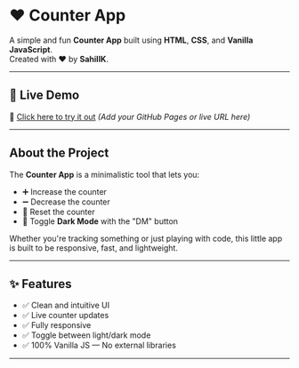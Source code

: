 # ❤️ Counter App

A simple and fun **Counter App** built using **HTML**, **CSS**, and **Vanilla JavaScript**.  
Created with ❤️ by **SahilIK**.

---

## 🌟 Live Demo

🚀 [Click here to try it out](#) *(Add your GitHub Pages or live URL here)*

---

##  About the Project

The **Counter App** is a minimalistic tool that lets you:

- ➕ Increase the counter  
- ➖ Decrease the counter  
- 🔁 Reset the counter  
- 🌙 Toggle **Dark Mode** with the "DM" button  

Whether you're tracking something or just playing with code, this little app is built to be responsive, fast, and lightweight.

---

## ✨ Features

- ✅ Clean and intuitive UI  
- ✅ Live counter updates  
- ✅ Fully responsive  
- ✅ Toggle between light/dark mode  
- ✅ 100% Vanilla JS — No external libraries

---


